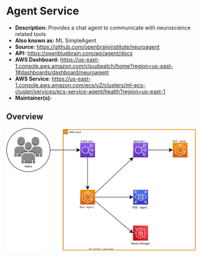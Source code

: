 # Agent Service

- **Description:** Provides a chat agent to communicate with neuroscience related tools
- **Also known as:** ML SimpleAgent
- **Source:** <https://github.com/openbraininstitute/neuroagent>
- **API:** <https://openbluebrain.com/api/agent/docs>
- **AWS Dashboard:** <https://us-east-1.console.aws.amazon.com/cloudwatch/home?region=us-east-1#dashboards/dashboard/neuroagent>
- **AWS Service:** <https://us-east-1.console.aws.amazon.com/ecs/v2/clusters/ml-ecs-cluster/services/ecs-service-agent/health?region=us-east-1>
- **Maintainer(s):**

## Overview

![Agent Service - Main Architecture](resources/1_main.drawio.svg)
